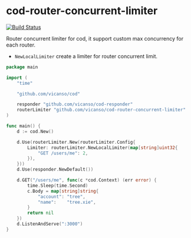 # cod-router-concurrent-limiter

[![Build Status](https://img.shields.io/travis/vicanso/cod-router-concurrent-limiter.svg?label=linux+build)](https://travis-ci.org/vicanso/cod-router-concurrent-limiter)


Router concurrent limiter for cod, it support custom max concurrency for each router.

- `NewLocalLimiter` create a limiter for router concurrent limit.

```go
package main

import (
	"time"

	"github.com/vicanso/cod"

	responder "github.com/vicanso/cod-responder"
	routerLimiter "github.com/vicanso/cod-router-concurrent-limiter"
)

func main() {
	d := cod.New()

	d.Use(routerLimiter.New(routerLimiter.Config{
		Limiter: routerLimiter.NewLocalLimiter(map[string]uint32{
			"GET /users/me": 2,
		}),
	}))
	d.Use(responder.NewDefault())

	d.GET("/users/me", func(c *cod.Context) (err error) {
		time.Sleep(time.Second)
		c.Body = map[string]string{
			"account": "tree",
			"name":    "tree.xie",
		}
		return nil
	})
	d.ListenAndServe(":3000")
}

```